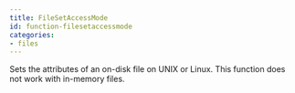 ```yaml
---
title: FileSetAccessMode
id: function-filesetaccessmode
categories:
- files
---
```


Sets the attributes of an on-disk file on UNIX or Linux. This function does not work with in-memory files.

